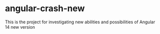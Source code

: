 # angular-crash-new
This is the project for investigating new abilities and possibilities of Angular 14 new version
